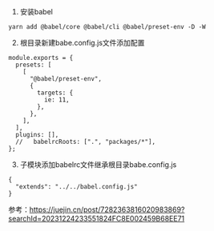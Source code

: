 

1. 安装babel

```
yarn add @babel/core @babel/cli @babel/preset-env -D -W
```

2.  根目录新建babe.config.js文件添加配置

```
module.exports = {
  presets: [
    [
      "@babel/preset-env",
      {
        targets: {
          ie: 11,
        },
      },
    ],
  ],
  plugins: [],
  //   babelrcRoots: [".", "packages/*"],
};

```



3. 子模块添加babelrc文件继承根目录babe.config.js

```
{
  "extends": "../../babel.config.js"
}
```



参考：https://juejin.cn/post/7282363816020983869?searchId=20231224233551824FC8E002459B68EE71